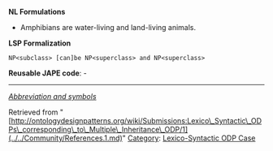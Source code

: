 __NL Formulations__



* Amphibians are water-living and land-living animals.


  

__LSP Formalization__




```
NP<subclass> [can]be NP<superclass> and NP<superclass>

```

__Reusable JAPE code__: -





---


_[Abbreviation and symbols](../../Community/LSPSymbols.md "Community:LSPSymbols")_





Retrieved from "[http://ontologydesignpatterns.org/wiki/Submissions:Lexico\_Syntactic\_ODPs\_corresponding\_to\_Multiple\_Inheritance\_ODP/1](../../Community/References.1.md)"
 [Category](http://ontologydesignpatterns.org/wiki/Special:Categories "Special:Categories"): [Lexico-Syntactic ODP Case](../../Category/Lexico-Syntactic_ODP_Case.md "Category:Lexico-Syntactic ODP Case")